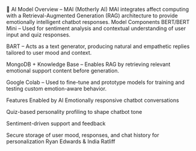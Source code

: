 🤖 AI Model Overview – MAI (Motherly AI)
MAI integrates affect computing with a Retrieval-Augmented Generation (RAG) architecture to provide emotionally intelligent chatbot responses.
 Model Components
BERT/BERT Mini – Used for sentiment analysis and contextual understanding of user input and quiz responses.

BART – Acts as a text generator, producing natural and empathetic replies tailored to user mood and context.

MongoDB + Knowledge Base – Enables RAG by retrieving relevant emotional support content before generation.

Google Colab – Used to fine-tune and prototype models for training and testing custom emotion-aware behavior.

Features Enabled by AI
Emotionally responsive chatbot conversations

Quiz-based personality profiling to shape chatbot tone

Sentiment-driven support and feedback

Secure storage of user mood, responses, and chat history for personalization
Ryan Edwards & India Ratliff


